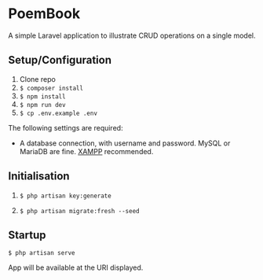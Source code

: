 # PoemBook

A simple Laravel application to illustrate CRUD operations on a single model.


## Setup/Configuration
1. Clone repo
2. `$ composer install`
3. `$ npm install`
4. `$ npm run dev`
5. `$ cp .env.example .env`


The following settings are required:

- A database connection, with username and password. 
  MySQL or MariaDB are fine. [XAMPP](https://www.apachefriends.org/index.html)
  recommended.
  
## Initialisation

1. `$ php artisan key:generate`

2. `$ php artisan migrate:fresh --seed`

## Startup

`$ php artisan serve`

App will be available at the URI displayed.